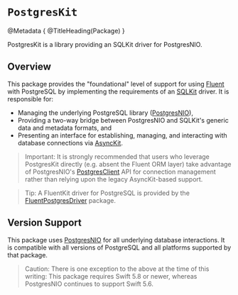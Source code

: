 # ``PostgresKit``

@Metadata {
    @TitleHeading(Package)
}

PostgresKit is a library providing an SQLKit driver for PostgresNIO.

## Overview

This package provides the "foundational" level of support for using [Fluent] with PostgreSQL by implementing the requirements of an [SQLKit] driver. It is responsible for:

- Managing the underlying PostgreSQL library ([PostgresNIO]),
- Providing a two-way bridge between PostgresNIO and SQLKit's generic data and metadata formats, and
- Presenting an interface for establishing, managing, and interacting with database connections via [AsyncKit].

> Important: It is strongly recommended that users who leverage PostgresKit directly (e.g. absent the Fluent ORM layer) take advantage of PostgresNIO's [PostgresClient] API for connection management rather than relying upon the legacy AsyncKit-based support.

> Tip: A FluentKit driver for PostgreSQL is provided by the [FluentPostgresDriver] package.

## Version Support

This package uses [PostgresNIO] for all underlying database interactions. It is compatible with all versions of PostgreSQL and all platforms supported by that package.

> Caution: There is one exception to the above at the time of this writing: This package requires Swift 5.8 or newer, whereas PostgresNIO continues to support Swift 5.6.

[SQLKit]: https://swiftpackageindex.com/vapor/sql-kit
[PostgresNIO]: https://swiftpackageindex.com/vapor/postgres-nio
[Fluent]: https://swiftpackageindex.com/vapor/fluent-kit
[FluentPostgresDriver]: https://swiftpackageindex.com/vapor/fluent-postgres-driver
[AsyncKit]: https://swiftpackageindex.com/vapor/async-kit
[PostgresClient]: https://api.vapor.codes/postgresnio/documentation/postgresnio/postgresclient 
